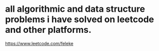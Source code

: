 # all algorithmic and data structure problems i have solved on leetcode and other platforms.

https://www.leetcode.com/feleke
